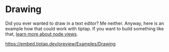 # Drawing
Did you ever wanted to draw in a text editor? Me neither. Anyway, here is an example how that could work with tiptap. If you want to build something like that, [learn more about node views](/guide/node-views).

https://embed.tiptap.dev/preview/Examples/Drawing
